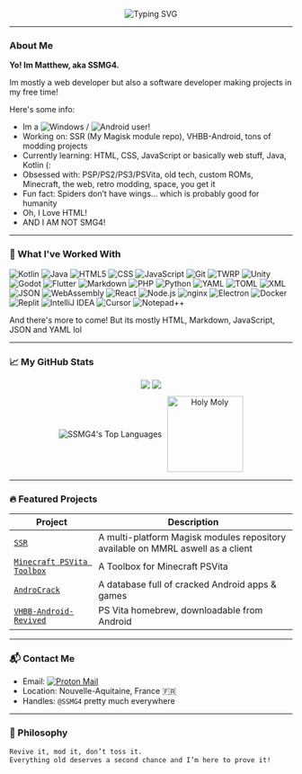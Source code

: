 <!-- Typing Banner -->
<p align="center">
  <img src="https://readme-typing-svg.demolab.com?font=Fira+Code&weight=500&size=24&pause=1000&center=true&vCenter=true&width=435&lines=SSMG4+Here+(:;Gamer,+lol;Developing+For+Fun!;I+Love+HTML;What's+9+++10?;You+Still+Reading+This+Bruh?" alt="Typing SVG" />
</p>

---

### About Me

**Yo! Im Matthew, aka SSMG4.**

Im mostly a web developer but also a software developer making projects in my free time!

Here's some info:
* Im a ![Windows](https://custom-icon-badges.demolab.com/badge/Windows-0078D6?logo=windows11&logoColor=white) / ![Android](https://img.shields.io/badge/Android-3DDC84?logo=android&logoColor=white) user!
* Working on: SSR (My Magisk module repo), VHBB-Android, tons of modding projects
* Currently learning: HTML, CSS, JavaScript or basically web stuff, Java, Kotlin (:
* Obsessed with: PSP/PS2/PS3/PSVita, old tech, custom ROMs, Minecraft, the web, retro modding, space, you get it
* Fun fact: Spiders don’t have wings... which is probably good for humanity
* Oh, I Love HTML!
* AND I AM NOT SMG4!

---

### 🧠 What I've Worked With

![Kotlin](https://img.shields.io/badge/-Kotlin-7F52FF?logo=kotlin&logoColor=white&style=flat)
![Java](https://img.shields.io/badge/Java-%23ED8B00.svg?logo=openjdk&logoColor=white)
![HTML5](https://img.shields.io/badge/-HTML5-E34F26?logo=html5&logoColor=white&style=flat)
![CSS](https://img.shields.io/badge/-CSS-663399?logo=css&logoColor=white&style=flat)
![JavaScript](https://img.shields.io/badge/JavaScript-F7DF1E?logo=javascript&logoColor=000)
![Git](https://img.shields.io/badge/-Git-F05032?logo=git&logoColor=white&style=flat)
![TWRP](https://img.shields.io/badge/-TWRP-00A0E4?logo=android&logoColor=white&style=flat)
![Unity](https://img.shields.io/badge/-Unity-000000?logo=unity&logoColor=white&style=flat)
![Godot](https://img.shields.io/badge/Godot-%23FFFFFF.svg?logo=godot-engine)
![Flutter](https://img.shields.io/badge/Flutter-02569B?logo=flutter&logoColor=fff)
![Markdown](https://img.shields.io/badge/Markdown-%23000000.svg?logo=markdown&logoColor=white)
![PHP](https://img.shields.io/badge/php-%23777BB4.svg?&logo=php&logoColor=white)
![Python](https://img.shields.io/badge/Python-3776AB?logo=python&logoColor=fff)
![YAML](https://img.shields.io/badge/YAML-CB171E?logo=yaml&logoColor=fff)
![TOML](https://img.shields.io/badge/TOML-9C4121?logo=toml&logoColor=fff)
![XML](https://img.shields.io/badge/XML-767C52?logo=xml&logoColor=fff)
![JSON](https://img.shields.io/badge/JSON-000?logo=json&logoColor=fff)
![WebAssembly](https://img.shields.io/badge/WebAssembly-654FF0?logo=webassembly&logoColor=fff)
![React](https://img.shields.io/badge/React-%2320232a.svg?logo=react&logoColor=%2361DAFB)
![Node.js](https://img.shields.io/badge/Node.js-6DA55F?logo=node.js&logoColor=white)
![nginx](https://img.shields.io/badge/nginx-009639?logo=nginx&logoColor=fff)
![Electron](https://img.shields.io/badge/Electron-2B2E3A?logo=electron&logoColor=fff)
![Docker](https://img.shields.io/badge/Docker-2496ED?logo=docker&logoColor=fff)
![Replit](https://img.shields.io/badge/Replit-F26207?logo=replit&logoColor=fff)
![IntelliJ IDEA](https://img.shields.io/badge/IntelliJIDEA-000000.svg?logo=intellij-idea&logoColor=white)
![Cursor](https://custom-icon-badges.demolab.com/badge/Cursor-000000?logo=cursor-ai-white)
![Notepad++](https://img.shields.io/badge/Notepad++-90E59A.svg?&logo=notepad%2b%2b&logoColor=black)


And there's more to come! But its mostly HTML, Markdown, JavaScript, JSON and YAML lol

---

### 📈 My GitHub Stats

<div align="center">
  <img src="https://github-readme-streak-stats.herokuapp.com/?user=SSMG4&theme=radical" />

  <img src="https://github-readme-stats.vercel.app/api?username=SSMG4&show_icons=true&theme=radical&hide=prs" />

  <div style="display: flex; justify-content: center; align-items: center; margin-top: 10px;">
    <img src="https://github-readme-stats.vercel.app/api/top-langs?username=SSMG4&show_icons=true&theme=tokyonight&layout=compact" alt="SSMG4's Top Languages" />
    <img src="https://media1.tenor.com/m/IQcYOoTEuXYAAAAd/holy-moly.gif" alt="Holy Moly" height="135px" style="margin-left: 10px;" />
  </div>
</div>

---

### 🔥 Featured Projects

| Project                                                    | Description                                              |
| ---------------------------------------------------------- | ---------------------------------------------------------|
| [`SSR`](https://github.com/SSMG4/SSR)        | A multi-platform Magisk modules repository available on MMRL aswell as a client |
| [`Minecraft PSVita Toolbox`](https://github.com/SSMG4/Minecraft-PlayStationVita-Toolbox)               | A Toolbox for Minecraft PSVita |
| [`AndroCrack`](https://github.com/SSMG4/AndroCrack)              | A database full of cracked Android apps & games |
| [`VHBB-Android-Revived`](https://github.com/SSMG4/VHBB-Android-Revived)              | PS Vita homebrew, downloadable from Android |

---

### 📬 Contact Me

* Email: [![Proton Mail](https://img.shields.io/badge/Proton%20Mail-6D4AFF?logo=protonmail&logoColor=fff)](mailto:ssmg4@proton.me)
* Location: Nouvelle-Aquitaine, France 🇫🇷
* Handles: `@SSMG4` pretty much everywhere

---

### 💬 Philosophy

```bash
Revive it, mod it, don’t toss it.
Everything old deserves a second chance and I’m here to prove it!
```

<!---
SSMG4/SSMG4 is a ✨ special ✨ repository because its `README.md` (this file) appears on your GitHub profile.
You can click the Preview link to take a look at your changes.
--->
